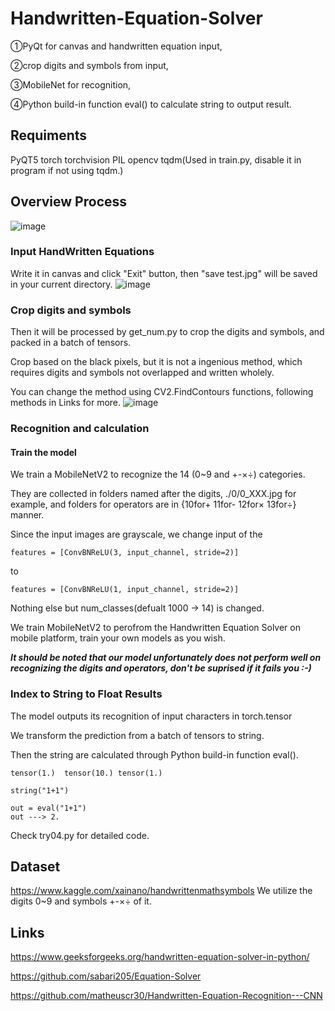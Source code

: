 # Handwritten-Equation-Solver
①PyQt for canvas and handwritten equation input, 

②crop digits and symbols from input, 

③MobileNet for recognition,

④Python build-in function eval() to calculate string to output result.

## Requiments
PyQT5
torch
torchvision
PIL
opencv
tqdm(Used in train.py, disable it in program if not using tqdm.)

## Overview Process
![image](https://user-images.githubusercontent.com/61113791/161964590-79f4380b-b241-441f-9ff7-1df7e5acf03e.png)

### Input HandWritten Equations
Write it in canvas and click "Exit" button, then "save test.jpg" will be saved in your current directory. 
![image](https://user-images.githubusercontent.com/61113791/161966141-3461b580-1ab5-4b63-a115-52fd971e5131.png)



### Crop digits and symbols
Then it will be processed by get_num.py to crop the digits and symbols, and packed in a batch of tensors.

Crop based on the black pixels, but it is not a ingenious method, which requires digits and symbols not overlapped and written wholely.

You can change the method using CV2.FindContours functions, following methods in Links for more.
![image](https://user-images.githubusercontent.com/61113791/161967125-d8a581e4-6cc1-4847-b781-a405fc828bd2.png)

### Recognition and calculation
#### Train the model
We train a MobileNetV2 to recognize the 14 (0~9 and +-×÷) categories.

They are collected in folders named after the digits, ./0/0_XXX.jpg for example, and folders for operators are in {10for+ 11for- 12for× 13for÷} manner.

Since the input images are grayscale, we change input of the
```
features = [ConvBNReLU(3, input_channel, stride=2)]
```
to
```
features = [ConvBNReLU(1, input_channel, stride=2)]
```
Nothing else but num_classes(defualt 1000 -> 14) is changed.

We train MobileNetV2 to perofrom the Handwritten Equation Solver on mobile platform, train your own models as you wish.

***It should be noted that our model unfortunately does not perform well on recognizing the digits and operators, don't be suprised if it fails you :-)***

### Index to String to Float Results
The model outputs its recognition of input characters in torch.tensor

We transform the prediction from a batch of tensors to string.

Then the string are calculated through Python build-in function eval().

```
tensor(1.)  tensor(10.) tensor(1.)

string("1+1")

out = eval("1+1") 
out ---> 2.
```

Check try04.py for detailed code.

## Dataset
https://www.kaggle.com/xainano/handwrittenmathsymbols
We utilize the digits 0~9 and symbols +-×÷ of it.

## Links
https://www.geeksforgeeks.org/handwritten-equation-solver-in-python/

https://github.com/sabari205/Equation-Solver

https://github.com/matheuscr30/Handwritten-Equation-Recognition---CNN

